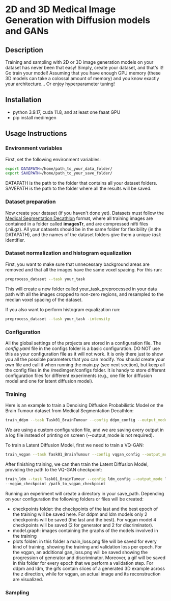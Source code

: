 # 2D and 3D Medical Image Generation with Diffusion models and GANs

## Description
Training and sampling with 2D or 3D image generation models on your dataset
has never been that easy! Simply, create your dataset, and that's it!
Go train your model! Assuming that you have enough GPU memory (these 3D models
can take a colossal amount of memory) and you know exactly your architecture... Or
enjoy hyperparameter tuning!

## Installation

- python 3.9.17, cuda 11.8, and at least one faaat GPU
- pip install medimgen


[//]: # (- If pip doesn't work:)

[//]: # (  - Clone the repository )

[//]: # (  - You can try installing the requirements.txt, but if this doesn't work:)

[//]: # ()
[//]: # (    - Install pytorch following the official [pytorch )

[//]: # (    installation guide]&#40;https://pytorch.org/get-started/locally/&#41;.)

[//]: # ()
[//]: # (    - Install the following libraries with pip:)

[//]: # (      - pip install pyyaml matplotlib tqdm nibabel scikit-image monai )

[//]: # (      monai-generative nnunet lpips)

[//]: # ()
[//]: # (  - &#40;Optional&#41; You can install these libraries also for jupyter notebooks and)

[//]: # (  interactive visualization:)

[//]: # (    - pip install jupyter matplotlib ipywidgets ipympl notebook tornado)

[//]: # (  - run pip install -e . when you are in the main directory)
 

## Usage Instructions

### Environment variables

First, set the following environment variables:

```bash
export DATAPATH=/home/path_to_your_data_folder/
export SAVEPATH=/home/path_to_your_save_folder/
```
DATAPATH is the path to the folder that contains all your dataset folders. SAVEPATH
is the path to the folder where all the results will be saved.


### Dataset preparation
Now create your dataset (if you haven't done yet). Datasets must follow 
the [Medical Segmentation Decathlon](http://medicaldecathlon.com/) format, where
all training images are contained in a folder called **imagesTr**, and are compressed 
nifti files (.nii.gz). All your datasets should be in the same folder for 
flexibility (in the DATAPATH), and the names of the dataset folders give them a 
unique *task* identifier.

### Dataset normalization and histogram equalization

First, you want to make sure that unnecessary background areas are removed and that
all the images have the same voxel spacing. For this run:

```bash
preprocess_dataset --task your_task
```

This will create a new folder called your_task_preprocessed in your data path with 
all the images cropped to non-zero regions, and resampled to the median voxel 
spacing of the dataset. 

If you also want to perform histogram equalization run:

```bash
preprocess_dataset --task your_task -intensity
```

### Configuration
All the global settings of the projects are stored in a configuration file. The 
*config.yaml* file in the configs folder is a basic configuration. DO NOT use this 
as your configuration file as it will not work. It is only there just to show you
all the possible parameters that you can modify. You should create your own file and 
call it when running the main.py (see next section), but keep all the config files 
in the /medimgen/configs folder. It is handy to store different configuration files 
for different experiments (e.g., one file for diffusion model and one for latent 
diffusion model).

### Training

Here is an example to train a Denoising Diffusion Probabilistic Model on the
Brain Tumour dataset from Medical Segmentation Decathlon:

```bash
train_ddpm --task Task01_BrainTumour --config ddpm_config --output_mode log
```
We are using a custom configuration file, and we are saving every output in a 
log file instead of printing on screen (--output_mode is not required).

To train a Latent Diffusion Model, first we need to train a VQ-GAN:

```bash
train_vqgan --task Task01_BrainTumour --config vqgan_config --output_mode log
```
After finishing training, we can then train the Latent Diffusion Model, providing
the path to the VQ-GAN checkpoint:

```bash
train_ldm --task Task01_BrainTumour --config ldm_config --output_mode log \
--vqgan_checkpoint /path_to_vqgan_checkpoint
```

Running an experiment will create a directory in your save_path. Depending 
on your configuration the following folders or files will be created: 
- checkpoints folder: the checkpoints of the last and the best epoch of the training 
will be saved here. For ddpm and ldm models only 2 checkpoints will be saved (the 
last and the best). For vqgan model 4 checkpoints will be saved (2 for generator and
2 for discriminator).
- model.graph: images containing the graphs of the models involved in the training
- plots folder: in this folder a main_loss.png file will be saved for every kind of
training, showing the training and validation loss per epoch. For the vqgan, an 
additional gan_loss.png will be saved showing the progression of generator and 
discriminator. Moreover, a gif will be saved in this folder for every epoch that we
perform a validation step. For ddpm and ldm, the gifs contain slices of a generated 
3D example across the z direction, while for vqgan, an actual image and its
reconstruction are visualized.

### Sampling